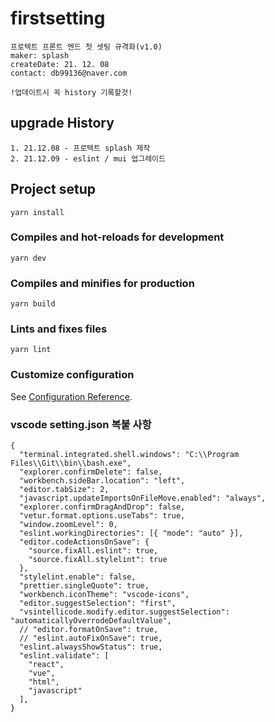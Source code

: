 # firstsetting
```
프로텍트 프론트 엔드 첫 셋팅 규격화(v1.0)
maker: splash
createDate: 21. 12. 08
contact: db99136@naver.com

!업데이트시 꼭 history 기록할것!
```
## upgrade History
```
1. 21.12.08 - 프로텍트 splash 제작 
2. 21.12.09 - eslint / mui 업그레이드
```
## Project setup
```
yarn install
```

### Compiles and hot-reloads for development
```
yarn dev
```

### Compiles and minifies for production
```
yarn build
```

### Lints and fixes files
```
yarn lint
```

### Customize configuration
See [Configuration Reference](https://cli.vuejs.org/config/).

### vscode setting.json 복붙 사항
```
{
  "terminal.integrated.shell.windows": "C:\\Program Files\\Git\\bin\\bash.exe",
  "explorer.confirmDelete": false,
  "workbench.sideBar.location": "left",
  "editor.tabSize": 2,
  "javascript.updateImportsOnFileMove.enabled": "always",
  "explorer.confirmDragAndDrop": false,
  "vetur.format.options.useTabs": true,
  "window.zoomLevel": 0,
  "eslint.workingDirectories": [{ "mode": "auto" }],
  "editor.codeActionsOnSave": {
    "source.fixAll.eslint": true,
    "source.fixAll.stylelint": true
  },
  "stylelint.enable": false,
  "prettier.singleQuote": true,
  "workbench.iconTheme": "vscode-icons",
  "editor.suggestSelection": "first",
  "vsintellicode.modify.editor.suggestSelection": "automaticallyOverrodeDefaultValue",
  // "editor.formatOnSave": true,
  // "eslint.autoFixOnSave": true,
  "eslint.alwaysShowStatus": true,
  "eslint.validate": [
    "react",
    "vue",
    "html",
    "javascript"
  ],
}
```
